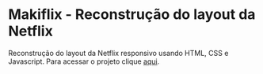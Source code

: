 # Makiflix - Reconstrução do layout da Netflix
Reconstrução do layout da Netflix responsivo usando HTML, CSS e Javascript. Para acessar o projeto clique [aqui]().
